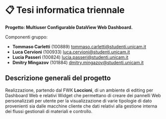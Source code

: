 # :clipboard: Tesi informatica triennale

**Progetto: Multiuser Configurable DataView Web Dashboard.**

Componenti gruppo:
- **Tommaso Carletti** (100889)
tommaso.carletti@studenti.unicam.it
- **Luca Cervioni** (100933)
luca.cervioni@studenti.unicam.it
- **Lucia Passeri** (100824) 
lucia.passeri@studenti.unicam.it
- **Dmitry Mingazov** (101884) 
dmitry.mingazov@studenti.unicam.it

## Descrizione generali del progetto
Realizzazione, partendo dal FWK **Loccioni**, di un ambiente di editing per Dashboard Web e relativi Widget che permettano di creare dei pannelli Web personalizzati per utente per la visualizzazione di varie tipologie di dato provenienti sia dalle macchine cliente che dati relativi alla gestione interna dei flussi gestionali di materiali e controllo. 
